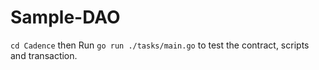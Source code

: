 # Sample-DAO

`cd Cadence` then
Run `go run ./tasks/main.go` to test the contract, scripts and transaction.
